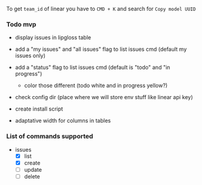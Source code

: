 
To get `team_id` of linear you have to `CMD + K` and search for `Copy model UUID`


### Todo mvp
- display issues in lipgloss table
- add a "my issues" and "all issues" flag to list issues cmd (default my issues only)
- add a "status" flag to list issues cmd (default is "todo" and "in progress")
    - color those different (todo white and in progress yellow?)
- check config dir (place where we will store env stuff like linear api key)
- create install script

- adaptative width for columns in tables


### List of commands supported
- issues
    - [x] list
    - [x] create
    - [ ] update
    - [ ] delete
